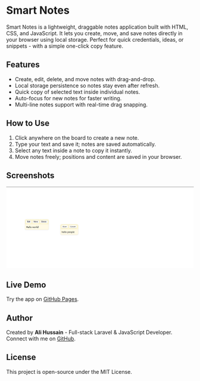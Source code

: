 # Smart Notes

Smart Notes is a lightweight, draggable notes application built with HTML, CSS, and JavaScript. It lets you create, move, and save notes directly in your browser using local storage. Perfect for quick credentials, ideas, or snippets - with a simple one-click copy feature.

## Features
- Create, edit, delete, and move notes with drag-and-drop.
- Local storage persistence so notes stay even after refresh.
- Quick copy of selected text inside individual notes.
- Auto-focus for new notes for faster writing.
- Multi-line notes support with real-time drag snapping.

## How to Use
1. Click anywhere on the board to create a new note.
2. Type your text and save it; notes are saved automatically.
3. Select any text inside a note to copy it instantly.
4. Move notes freely; positions and content are saved in your browser.

## Screenshots
![Smart Notes - Draggable Notes Board with Local Storage](screenshots/main-board.png)

## Live Demo
Try the app on [GitHub Pages](https://alihussain-hsp.github.io/smart-notes/).

## Author
Created by **Ali Hussain** - Full-stack Laravel & JavaScript Developer.  
Connect with me on [GitHub](https://github.com/alihussain-hsp).

## License
This project is open-source under the MIT License.
